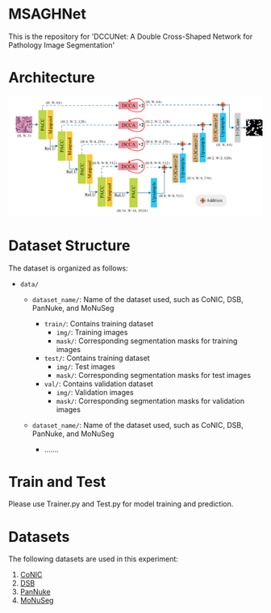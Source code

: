 # MSAGHNet
This is the repository for 'DCCUNet: A Double Cross-Shaped Network for Pathology Image Segmentation'

# Architecture
<p align="center">
<img src="img/Architecture.jpg">
</p>

# Dataset Structure
The dataset is organized as follows:

 - `data/`
    - `dataset_name/`: Name of the dataset used, such as CoNIC, DSB, PanNuke, and MoNuSeg
        - `train/`: Contains training dataset
          - `img/`: Training images
          - `mask/`: Corresponding segmentation masks for training images
        - `test/`: Contains training dataset
          - `img/`: Test images
          - `mask/`: Corresponding segmentation masks for test images          
        - `val/`: Contains validation dataset
          - `img/`: Validation images
          - `mask/`: Corresponding segmentation masks for validation images
            
    - `dataset_name/`: Name of the dataset used, such as CoNIC, DSB, PanNuke, and MoNuSeg
       - .......

# Train and Test
Please use Trainer.py and Test.py for model training and prediction. 

# Datasets
The following datasets are used in this experiment:
<ol>
  <li><a href="https://conic-challenge.grand-challenge.org/">CoNIC</a></li>
  <li><a href="https://www.kaggle.com/c/data-science-bowl-2018">DSB</a></li>
  <li><a href="https://warwick.ac.uk/fac/cross_fac/tia/data/pannuke">PanNuke</a></li>
  <li><a href="https://monuseg.grand-challenge.org/">MoNuSeg</a></li>
 </ol>
